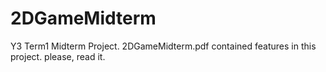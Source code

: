 # 2DGameMidterm
Y3 Term1 Midterm Project. 
2DGameMidterm.pdf contained features in this project. please, read it.
